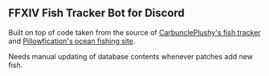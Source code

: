 ## FFXIV Fish Tracker Bot for Discord

Built on top of code taken from the source of [CarbunclePlushy's fish tracker](https://github.com/icykoneko/ff14-fish-tracker-app) and [Pillowfication's ocean fishing site](https://ffxiv.pf-n.co/ocean-fishing).

Needs manual updating of database contents whenever patches add new fish.